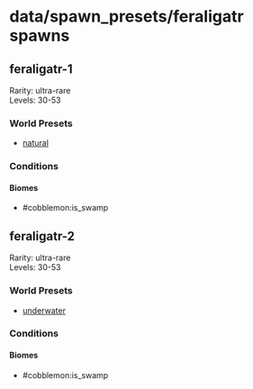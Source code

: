 # data/spawn_presets/feraligatr spawns  
  
## feraligatr-1  
Rarity: ultra-rare  
Levels: 30-53  
  
### World Presets  
* [natural](/data/world_presets/natural.md)  
  
### Conditions  
  
#### Biomes  
  * #cobblemon:is_swamp
  
  
## feraligatr-2  
Rarity: ultra-rare  
Levels: 30-53  
  
### World Presets  
* [underwater](/data/world_presets/underwater.md)  
  
### Conditions  
  
#### Biomes  
  * #cobblemon:is_swamp
  
